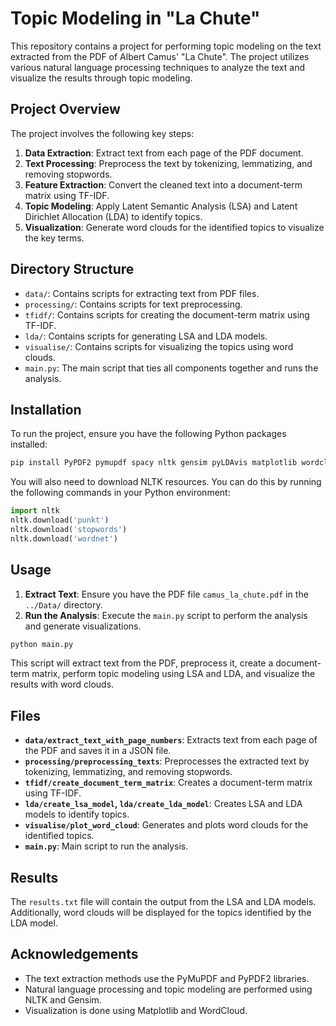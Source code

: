 # Topic Modeling in "La Chute"

This repository contains a project for performing topic modeling on the text extracted from the PDF of Albert Camus' "La Chute". The project utilizes various natural language processing techniques to analyze the text and visualize the results through topic modeling.

## Project Overview

The project involves the following key steps:
1. **Data Extraction**: Extract text from each page of the PDF document.
2. **Text Processing**: Preprocess the text by tokenizing, lemmatizing, and removing stopwords.
3. **Feature Extraction**: Convert the cleaned text into a document-term matrix using TF-IDF.
4. **Topic Modeling**: Apply Latent Semantic Analysis (LSA) and Latent Dirichlet Allocation (LDA) to identify topics.
5. **Visualization**: Generate word clouds for the identified topics to visualize the key terms.

## Directory Structure

- `data/`: Contains scripts for extracting text from PDF files.
- `processing/`: Contains scripts for text preprocessing.
- `tfidf/`: Contains scripts for creating the document-term matrix using TF-IDF.
- `lda/`: Contains scripts for generating LSA and LDA models.
- `visualise/`: Contains scripts for visualizing the topics using word clouds.
- `main.py`: The main script that ties all components together and runs the analysis.

## Installation

To run the project, ensure you have the following Python packages installed:

```bash
pip install PyPDF2 pymupdf spacy nltk gensim pyLDAvis matplotlib wordcloud
```

You will also need to download NLTK resources. You can do this by running the following commands in your Python environment:

```python
import nltk
nltk.download('punkt')
nltk.download('stopwords')
nltk.download('wordnet')
```

## Usage

1. **Extract Text**: Ensure you have the PDF file `camus_la_chute.pdf` in the `../Data/` directory.
2. **Run the Analysis**: Execute the `main.py` script to perform the analysis and generate visualizations.

```bash
python main.py
```

This script will extract text from the PDF, preprocess it, create a document-term matrix, perform topic modeling using LSA and LDA, and visualize the results with word clouds.

## Files

- **`data/extract_text_with_page_numbers`**: Extracts text from each page of the PDF and saves it in a JSON file.
- **`processing/preprocessing_texts`**: Preprocesses the extracted text by tokenizing, lemmatizing, and removing stopwords.
- **`tfidf/create_document_term_matrix`**: Creates a document-term matrix using TF-IDF.
- **`lda/create_lsa_model`, `lda/create_lda_model`**: Creates LSA and LDA models to identify topics.
- **`visualise/plot_word_cloud`**: Generates and plots word clouds for the identified topics.
- **`main.py`**: Main script to run the analysis.

## Results

The `results.txt` file will contain the output from the LSA and LDA models. Additionally, word clouds will be displayed for the topics identified by the LDA model.


## Acknowledgements

- The text extraction methods use the PyMuPDF and PyPDF2 libraries.
- Natural language processing and topic modeling are performed using NLTK and Gensim.
- Visualization is done using Matplotlib and WordCloud.

